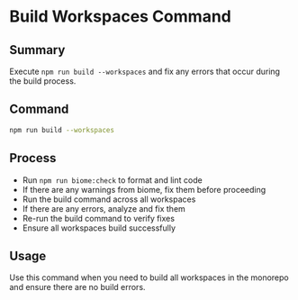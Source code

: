 # Build Workspaces Command

## Summary
Execute `npm run build --workspaces` and fix any errors that occur during the build process.

## Command
```bash
npm run build --workspaces
```

## Process
- Run `npm run biome:check` to format and lint code
- If there are any warnings from biome, fix them before proceeding
- Run the build command across all workspaces
- If there are any errors, analyze and fix them
- Re-run the build command to verify fixes
- Ensure all workspaces build successfully

## Usage
Use this command when you need to build all workspaces in the monorepo and ensure there are no build errors.
